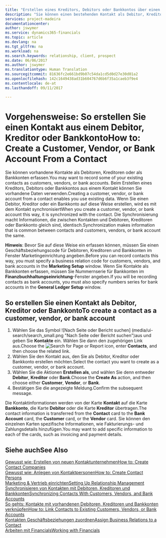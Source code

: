 ```yaml
---
title: "Erstellen eines Kreditors, Debitors oder Bankkontos über einen Kontakt | Microsoft Docs"
description: "Sie können einen bestehenden Kontakt als Debitor, Kreditor oder Bankkonto mithilfe der vorhandenen Daten und angeben Geschäftsbeziehung erfassen."
services: project-madeira
documentationcenter: 
author: jswymer
ms.service: dynamics365-financials
ms.topic: article
ms.devlang: na
ms.tgt_pltfrm: na
ms.workload: na
ms.search.keywords: relationship, client, prospect
ms.date: 06/06/2017
ms.author: jswymer
ms.translationtype: Human Translation
ms.sourcegitcommit: 81636fc2e661bd9b07c54da1cd5d0d27e30d01a2
ms.openlocfilehash: 142c1649438ad31b604767d6b6f35a1caeb3f9e4
ms.contentlocale: de-at
ms.lasthandoff: 09/11/2017

---
```

# <a name="how-to-create-a-customer-vendor-or-bank-account-from-a-contact"></a><span data-ttu-id="07eff-103">Vorgehensweise: So erstellen Sie einen Kontakt aus einem Debitor, Kreditor oder Bankkonto</span><span class="sxs-lookup"><span data-stu-id="07eff-103">How to: Create a Customer, Vendor, or Bank Account From a Contact</span></span>
<span data-ttu-id="07eff-104">Sie können vorhandene Kontakte als Debitoren, Kreditoren oder als Bankkonten erfassen.</span><span class="sxs-lookup"><span data-stu-id="07eff-104">You may want to record some of your existing contacts as customers, vendors, or bank accounts.</span></span> <span data-ttu-id="07eff-105">Beim Erstellen eines Kreditors, Debitors oder Bankkontos aus einem Kontakt können Sie vorhandene Daten verwenden.</span><span class="sxs-lookup"><span data-stu-id="07eff-105">Creating a customer, vendor, or bank account from a contact enables you use existing data.</span></span> <span data-ttu-id="07eff-106">Wenn Sie einen Debitor, Kreditor oder ein Bankkonto auf diese Weise erstellen, wird es mit dem Kontakt synchronisiert</span><span class="sxs-lookup"><span data-stu-id="07eff-106">When you create a customer, vendor, or bank account this way, it is synchronized with the contact.</span></span> <span data-ttu-id="07eff-107">Die Synchronisierung macht Informationen, die zwischen Kontakten und Debitoren, Kreditoren oder Bankkonto gleich sind, identisch.</span><span class="sxs-lookup"><span data-stu-id="07eff-107">Synchronization makes information that is common between contacts and customers, vendors, or bank account the same.</span></span>

<span data-ttu-id="07eff-108">**Hinweis**: Bevor Sie auf diese Weise ein erfassen können, müssen Sie einen Geschäftsbeziehungscode für Debitoren, Kreditoren und Bankkonten im Fenster Marketingeinrichtung angeben.</span><span class="sxs-lookup"><span data-stu-id="07eff-108">Before you can record contacts this way, you must specify a business relation code for customers, vendors, and bank accounts in the **Marketing Setup** window.</span></span> <span data-ttu-id="07eff-109">Wenn Sie Kontakte als Bankkonten erfassen, müssen Sie Nummernserie für Bankkonten im **Finanzbuchhaltungseinrichtung**-Fenster angeben.</span><span class="sxs-lookup"><span data-stu-id="07eff-109">If you will be recording contacts as bank accounts, you must also specify numbers series for bank accounts in the **General Ledger Setup** window.</span></span>

## <a name="to-create-a-contact-as-a-customer-vendor-or-bank-account"></a><span data-ttu-id="07eff-110">So erstellen Sie einen Kontakt als Debitor, Kreditor oder Bankkonto</span><span class="sxs-lookup"><span data-stu-id="07eff-110">To create a contact as a customer, vendor, or bank account</span></span>
1. <span data-ttu-id="07eff-111">Wählen Sie das Symbol ![Nach Seite oder Bericht suchen] (media/ui-search/search_small.png "Nach Seite oder Bericht suchen")aus und geben Sie **Kontakte** ein. Wählen Sie dann den zugehörigen Link aus.</span><span class="sxs-lookup"><span data-stu-id="07eff-111">Choose the ![Search for Page or Report](media/ui-search/search_small.png "Search for Page or Report icon") icon, enter **Contacts**, and then choose the related link.</span></span>
2. <span data-ttu-id="07eff-112">Wählen Sie den Kontakt aus, den Sie als Debitor, Kreditor oder Bankkonto erstellen möchten.</span><span class="sxs-lookup"><span data-stu-id="07eff-112">Select the contact you want to create as a customer, vendor, or bank account.</span></span>
3. <span data-ttu-id="07eff-113">Wählen Sie die Aktionen **Erstellen als**, und wählen Sie denn entweder **Debitor**, **Kreditor** oder **Bank**.</span><span class="sxs-lookup"><span data-stu-id="07eff-113">Choose the **Create As** action, and then choose either **Customer**, **Vendor**, or **Bank**.</span></span>
4. <span data-ttu-id="07eff-114">Bestätigen Sie die angezeigte Meldung.</span><span class="sxs-lookup"><span data-stu-id="07eff-114">Confirm the subsequent message.</span></span>

<span data-ttu-id="07eff-115">Die Kontaktinformationen werden von der Karte **Kontakt** auf die Karte **Bankkonto**, die Karte **Debitor** oder die Karte **Kreditor** übertragen.</span><span class="sxs-lookup"><span data-stu-id="07eff-115">The contact information is transferred from the **Contact** card to the **Bank Account** card, the **Customer** card, or the **Vendor** card.</span></span> <span data-ttu-id="07eff-116">Sie können den einzelnen Karten spezifische Informationen, wie Fakturierungs- und Zahlungsdetails hinzufügen.</span><span class="sxs-lookup"><span data-stu-id="07eff-116">You may want to add specific information to each of the cards, such as invoicing and payment details.</span></span>

## <a name="see-also"></a><span data-ttu-id="07eff-117">Siehe auch</span><span class="sxs-lookup"><span data-stu-id="07eff-117">See Also</span></span>
[<span data-ttu-id="07eff-118">Gewusst wie: Erstellen von neuen Kontaktunternehmen</span><span class="sxs-lookup"><span data-stu-id="07eff-118">How to: Create Contact Companies</span></span>](marketing-create-contact-companies.md)  
[<span data-ttu-id="07eff-119">Gewusst wie: Anlegen von Kontaktpersonen</span><span class="sxs-lookup"><span data-stu-id="07eff-119">How to: Create Contact Persons</span></span>](marketing-create-contact-persons.md)  
[<span data-ttu-id="07eff-120">Marketing & Vertrieb einrichten</span><span class="sxs-lookup"><span data-stu-id="07eff-120">Setting Up Relationship Management</span></span>](marketing-setup-marketing.md)  
[<span data-ttu-id="07eff-121">Synchronisieren von Kontakten mit Debitoren, Kreditoren und Bankkonten</span><span class="sxs-lookup"><span data-stu-id="07eff-121">Synchronizing Contacts With Customers, Vendors, and Bank Accounts</span></span>](marketing-synchronize-contacts-customers-vendors-bank-accounts.md)  
[<span data-ttu-id="07eff-122">So gehts: Kontakte mit vorhandenen Debitoren, Kreditoren und Bankkonten verknüpfen</span><span class="sxs-lookup"><span data-stu-id="07eff-122">How to: Link Contacts to Existing Customers, Vendors, or Bank Accounts</span></span>](marketing-how-link-contact.md)  
[<span data-ttu-id="07eff-123">Kontakten Geschäftsbeziehungen zuordnen</span><span class="sxs-lookup"><span data-stu-id="07eff-123">Assign Business Relations to a Contact</span></span>](marketing-business-relations.md#AssignBusRelContact)  
[<span data-ttu-id="07eff-124">Arbeiten mit Financials</span><span class="sxs-lookup"><span data-stu-id="07eff-124">Working with Financials</span></span>](ui-work-product.md)

